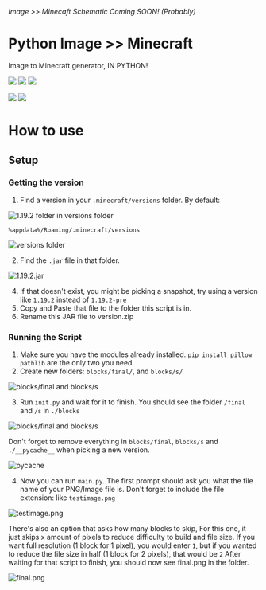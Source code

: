 *Image >> Minecaft Schematic Coming SOON! (Probably)*
# Python Image >> Minecraft

Image to Minecraft generator, IN PYTHON!

![](https://img.shields.io/github/directory-file-count/achoolucgust/python-image-to-minecraft) ![](https://img.shields.io/github/directory-file-count/achoolucgust/python-image-to-minecraft?extension=py&type=file&label=python%20files)  ![](https://img.shields.io/github/last-commit/achoolucgust/python-image-to-minecraft) 

![](https://img.shields.io/badge/really-buggy-red) ![](https://img.shields.io/badge/kind%20of-confusing-blue)

# How to use
## Setup
### Getting the version
1. Find a version in your `.minecraft/versions` folder. By default:

![1.19.2 folder in versions folder](https://cdn.discordapp.com/attachments/971690756047765534/1054851567251116082/image.png)

`%appdata%/Roaming/.minecraft/versions` 

![versions folder](https://cdn.discordapp.com/attachments/971690756047765534/1054851567616000020/image.png)

2. Find the `.jar` file in that folder.

![1.19.2.jar](https://cdn.discordapp.com/attachments/971690756047765534/1054851566886199306/image.png)

4. If that doesn't exist, you might be picking a snapshot, try using a version like `1.19.2` instead of `1.19.2-pre`
5. Copy and Paste that file to the folder this script is in.
6. Rename this JAR file to version.zip
### Running the Script
1. Make sure you have the modules already installed. 
`pip install pillow pathlib` are the only two you need.
2. Create new folders: `blocks/final/`, and `blocks/s/`

![blocks/final and blocks/s](https://cdn.discordapp.com/attachments/971690756047765534/1054851685006184560/image.png)

3. Run `init.py` and wait for it to finish.
You should see the folder `/final` and `/s` in `./blocks`

![blocks/final and blocks/s](https://cdn.discordapp.com/attachments/971690756047765534/1054851685006184560/image.png)

Don't forget to remove everything in `blocks/final`, `blocks/s` and `./__pycache__` when picking a new version.

![pycache](https://cdn.discordapp.com/attachments/971690756047765534/1054853157366272081/image.png)

4. Now you can run `main.py`. The first prompt should ask you what the file name of your PNG/Image file is. Don't forget to include the file extension: like `testimage.png`

![testimage.png](https://cdn.discordapp.com/attachments/971690756047765534/1054851386879258685/testimage.png)

There's also an option that asks how many blocks to skip, For this one, it just skips x amount of pixels to reduce difficulty to build and file size. If you want full resolution (1 block for 1 pixel), you would enter `1`, but if you wanted to reduce the file size in half (1 block for 2 pixels), that would be `2`
After waiting for that script to finish, you should now see final.png in the folder.

![final.png](https://cdn.discordapp.com/attachments/971690756047765534/1054851102903898172/image.png)
